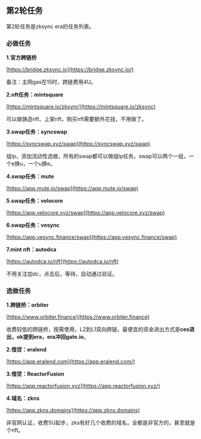 ## 第2轮任务

第2轮任务是zksync era的任务列表。

### 必做任务

**1.官方跨链桥**

[https://bridge.zksync.io](https://bridge.zksync.io/)

备注：主网gas在15时，跨链费用4U。

**2.nft任务：mintsquare**

[https://mintsquare.io/zksync](https://mintsquare.io/zksync)

可以做铸造nft、上架nft，购买nft需要额外花钱，不用做了。

**3.swap任务：syncswap**

[https://syncswap.xyz/swap](https://syncswap.xyz/swap)

组lp，添加流动性选做，所有的swap都可以做组lp任务，swap可以两个一组，一个e换u，一个u换e。

**4.swap任务：mute**

[https://app.mute.io/swap](https://app.mute.io/swap)

**5.swap任务：velocore**

[https://app.velocore.xyz/swap](https://app.velocore.xyz/swap)

**6.swap任务：vesync**

[https://app.vesync.finance/swap](https://app.vesync.finance/swap)

**7.mint nft：autodca**

[https://autodca.io/nft](https://autodca.io/nft)

不用关注加dc，点击后，等待，自动通过验证。

### 选做任务

**1.跨链桥：orbiter**

[https://www.orbiter.finance](https://www.orbiter.finance)

收费较低的跨链桥，按需使用，L2到L1双向跨链，最便宜的资金进出方式是**cex进出，ok提到era，era冲回gate.io**。

**2.借贷：eralend**

[https://app.eralend.com](https://app.eralend.com/)

**3.借贷：ReactorFusion**

[https://app.reactorfusion.xyz](https://app.reactorfusion.xyz/)

**4.域名：zkns**

[https://app.zkns.domains](https://app.zkns.domains)

非官网认证，收费5U起步，zks有好几个收费的域名，全都是非官方的，甚至就是个nft。
